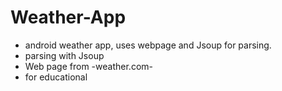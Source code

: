 # Weather-App
* android weather app, uses webpage and Jsoup for parsing.
* parsing with Jsoup
* Web page from -weather.com-
* for educational
